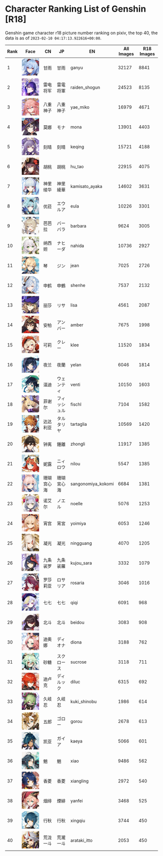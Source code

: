 # Character Ranking List of Genshin [R18]

Genshin game character r18 picture number ranking on pixiv, the top 40, the data is as of `2023-02-10 04:17:13.922616+00:00`.

|   Rank | Face                                                        | CN    | JP     | EN                 |   All Images |   R18 Images |
|--------|-------------------------------------------------------------|-------|--------|--------------------|--------------|--------------|
|      1 | ![ganyu](./images/logo_ganyu.png)                           | 甘雨    | 甘雨     | ganyu              |        32127 |         8841 |
|      2 | ![raiden_shogun](./images/logo_raiden_shogun.png)           | 雷电将军  | 雷電将軍   | raiden_shogun      |        24523 |         8135 |
|      3 | ![yae_miko](./images/logo_yae_miko.png)                     | 八重神子  | 八重神子   | yae_miko           |        16979 |         4671 |
|      4 | ![mona](./images/logo_mona.png)                             | 莫娜    | モナ     | mona               |        13901 |         4403 |
|      5 | ![keqing](./images/logo_keqing.png)                         | 刻晴    | 刻晴     | keqing             |        15721 |         4188 |
|      6 | ![hu_tao](./images/logo_hu_tao.png)                         | 胡桃    | 胡桃     | hu_tao             |        22915 |         4075 |
|      7 | ![kamisato_ayaka](./images/logo_kamisato_ayaka.png)         | 神里绫华  | 神里綾華   | kamisato_ayaka     |        14602 |         3631 |
|      8 | ![eula](./images/logo_eula.png)                             | 优菈    | エウルア   | eula               |        10226 |         3301 |
|      9 | ![barbara](./images/logo_barbara.png)                       | 芭芭拉   | バーバラ   | barbara            |         9624 |         3005 |
|     10 | ![nahida](./images/logo_nahida.png)                         | 纳西妲   | ナヒーダ   | nahida             |        10736 |         2927 |
|     11 | ![jean](./images/logo_jean.png)                             | 琴     | ジン     | jean               |         7025 |         2726 |
|     12 | ![shenhe](./images/logo_shenhe.png)                         | 申鹤    | 申鶴     | shenhe             |         7537 |         2132 |
|     13 | ![lisa](./images/logo_lisa.png)                             | 丽莎    | リサ     | lisa               |         4561 |         2087 |
|     14 | ![amber](./images/logo_amber.png)                           | 安柏    | アンバー   | amber              |         7675 |         1998 |
|     15 | ![klee](./images/logo_klee.png)                             | 可莉    | クレー    | klee               |        11520 |         1834 |
|     16 | ![yelan](./images/logo_yelan.png)                           | 夜兰    | 夜蘭     | yelan              |         6046 |         1814 |
|     17 | ![venti](./images/logo_venti.png)                           | 温迪    | ウェンティ  | venti              |        10150 |         1603 |
|     18 | ![fischl](./images/logo_fischl.png)                         | 菲谢尔   | フィッシュル | fischl             |         7104 |         1582 |
|     19 | ![tartaglia](./images/logo_tartaglia.png)                   | 达达利亚  | タルタリヤ  | tartaglia          |        10569 |         1420 |
|     20 | ![zhongli](./images/logo_zhongli.png)                       | 钟离    | 鍾離     | zhongli            |        11917 |         1385 |
|     21 | ![nilou](./images/logo_nilou.png)                           | 妮露    | ニィロウ   | nilou              |         5547 |         1385 |
|     22 | ![sangonomiya_kokomi](./images/logo_sangonomiya_kokomi.png) | 珊瑚宫心海 | 珊瑚宮心海  | sangonomiya_kokomi |         6684 |         1381 |
|     23 | ![noelle](./images/logo_noelle.png)                         | 诺艾尔   | ノエル    | noelle             |         5076 |         1253 |
|     24 | ![yoimiya](./images/logo_yoimiya.png)                       | 宵宫    | 宵宮     | yoimiya            |         6053 |         1246 |
|     25 | ![ningguang](./images/logo_ningguang.png)                   | 凝光    | 凝光     | ningguang          |         4070 |         1205 |
|     26 | ![kujou_sara](./images/logo_kujou_sara.png)                 | 九条裟罗  | 九条裟羅   | kujou_sara         |         3332 |         1079 |
|     27 | ![rosaria](./images/logo_rosaria.png)                       | 罗莎莉亚  | ロサリア   | rosaria            |         3046 |         1016 |
|     28 | ![qiqi](./images/logo_qiqi.png)                             | 七七    | 七七     | qiqi               |         6091 |          968 |
|     29 | ![beidou](./images/logo_beidou.png)                         | 北斗    | 北斗     | beidou             |         3083 |          908 |
|     30 | ![diona](./images/logo_diona.png)                           | 迪奥娜   | ディオナ   | diona              |         3188 |          762 |
|     31 | ![sucrose](./images/logo_sucrose.png)                       | 砂糖    | スクロース  | sucrose            |         3118 |          711 |
|     32 | ![diluc](./images/logo_diluc.png)                           | 迪卢克   | ディルック  | diluc              |         6315 |          692 |
|     33 | ![kuki_shinobu](./images/logo_kuki_shinobu.png)             | 久岐忍   | 久岐忍    | kuki_shinobu       |         1986 |          614 |
|     34 | ![gorou](./images/logo_gorou.png)                           | 五郎    | ゴロー    | gorou              |         2678 |          613 |
|     35 | ![kaeya](./images/logo_kaeya.png)                           | 凯亚    | ガイア    | kaeya              |         5066 |          601 |
|     36 | ![xiao](./images/logo_xiao.png)                             | 魈     | 魈      | xiao               |         9486 |          562 |
|     37 | ![xiangling](./images/logo_xiangling.png)                   | 香菱    | 香菱     | xiangling          |         2972 |          540 |
|     38 | ![yanfei](./images/logo_yanfei.png)                         | 烟绯    | 煙緋     | yanfei             |         3468 |          525 |
|     39 | ![xingqiu](./images/logo_xingqiu.png)                       | 行秋    | 行秋     | xingqiu            |         3744 |          450 |
|     40 | ![arataki_itto](./images/logo_arataki_itto.png)             | 荒泷一斗  | 荒瀧一斗   | arataki_itto       |         2053 |          450 |
